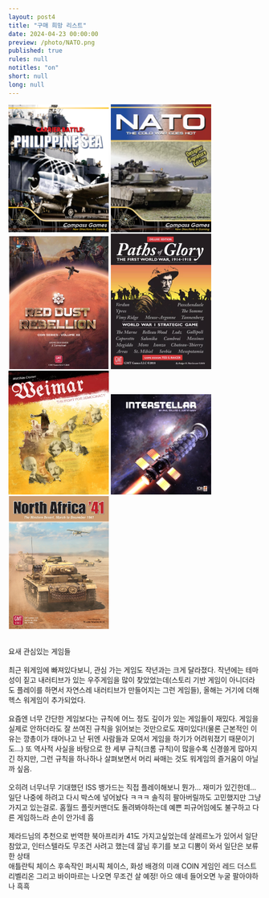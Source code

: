 ```yaml
---
layout: post4
title: "구매 희망 리스트"
date: 2024-04-23 00:00:00
preview: /photo/NATO.png
published: true
rules: null
notitles: "on"
short: null
long: null
---
```


<img src="/photo/cpb_thumb.jpeg" width="200"> <img src="/photo/NATO.png" width="200"> <img src="/photo/rdr_thumb.png" width="200"> <img src="/photo/pog.png" width="200"> <img src="/photo/weimar.png" width="200"> <img src="/photo/IS.png" width="200"> <img src="/photo/na41.jpeg" width="200">

<br>
요새 관심있는 게임들
<br>
<br>
최근 워게임에 빠져있다보니, 관심 가는 게임도 작년과는 크게 달라졌다. 작년에는 테마성이 짙고 내러티브가 있는 우주게임을 많이 찾았었는데(스토리 기반 게임이 아니더라도 플레이를 하면서 자연스레 내러티브가 만들어지는 그런 게임들), 올해는 거기에 더해 헥스 워게임이 추가되었다.
<br>
<br>
요즘엔 너무 간단한 게임보다는 규칙에 어느 정도 깊이가 있는 게임들이 재밌다. 게임을 실제로 안하더라도 잘 쓰여진 규칙을 읽어보는 것만으로도 재미있다!(물론 근본적인 이유는 깡총이가 태어나고 난 뒤엔 사람들과 모여서 게임을 하기가 어려워졌기 때문이기도...) 또 역사적 사실을 바탕으로 한 세부 규칙(크롬 규칙)이 많을수록 신경쓸게 많아지긴 하지만, 그런 규칙을 하나하나 살펴보면서 머리 싸매는 것도 워게임의 즐거움이 아닐까 싶음. 
<br> 
<br>
오히려 너무너무 기대했던 ISS 뱅가드는 직접 플레이해보니 뭔가... 재미가 있긴한데... 일단 나중에 하려고 다시 박스에 넣어놨다 ㅋㅋㅋ 솔직히 팔아버릴까도 고민했지만 그냥 가지고 있는걸로. 홈월드 플릿커맨더도 돌려봐야하는데 예쁜 피규어임에도 불구하고 다른 게임하느라 손이 안가네 흠
<br>
<br>
제라드님의 추천으로 번역한 북아프리카 41도 가지고싶었는데 살레르노가 있어서 일단 참았고, 인터스텔라도 무조건 사려고 했는데 깖님 후기를 보고 디뽐이 와서 일단은 보류한 상태
<br> 
애틀란틱 체이스 후속작인 퍼시픽 체이스, 화성 배경의 미래 COIN 게임인 레드 더스트 리벨리온 그리고 바이마르는 나오면 무조건 살 예정! 아으 얘네 들어오면 누굴 팔아야하나 흑흑 
<br>
<br>
